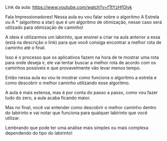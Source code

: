 Link da aula: https://www.youtube.com/watch?v=fTtYzHfGlyk

Fala Impressionadores! Nessa aula eu vou falar sobre o algoritmo A Estrela ou A * (algoritmo a star) que é um algoritmo de otimização, nesse caso será utilizado para otimização de caminho!

A ideia é utilizarmos um labirinto, que ensinei a criar na aula anterior a essa (está na descrição o link) para que você consiga encontrar a melhor rota de caminho até o final.

Isso é o processo que os aplicativos fazem na hora de te mostrar uma rota para onde deseja ir, ele vai tentar buscar a melhor rota de acordo com os caminhos possíveis e que provavelmente vão levar menos tempo.

Então nessa aula eu vou te mostrar como funciona o algoritmo a estrela e como descobrir o melhor caminho utilizando esse algoritmo.

A aula é mais extensa, mas é por conta do passo a passo, como vou fazer tudo do zero, a aula acaba ficando maior.

Mas no final, você vai entender como descobrir o melhor caminho dentro do labirinto e vai notar que funciona para qualquer labirinto que você utilizar.

Lembrando que pode ter uma análise mais simples ou mais complexa dependendo do tipo do labirinto!
